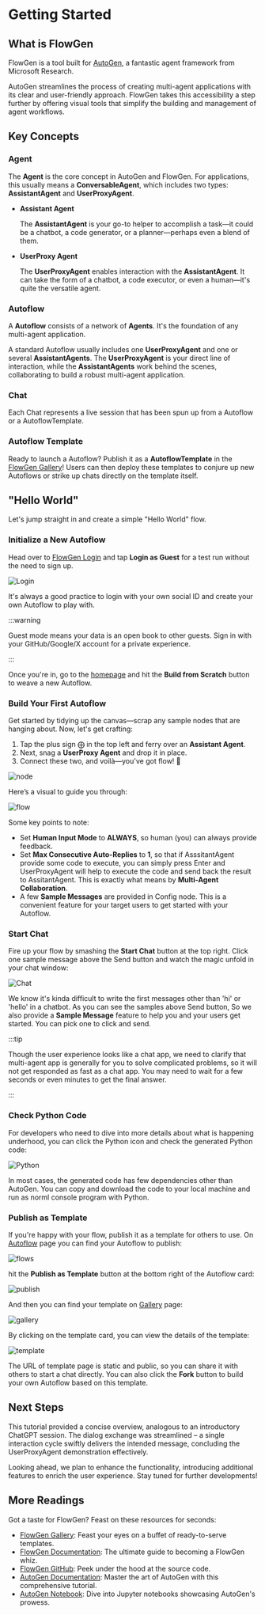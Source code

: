 # Getting Started

## What is FlowGen

FlowGen is a tool built for [AutoGen](https://microsoft.github.io/autogen/), a fantastic agent framework from Microsoft Research.

AutoGen streamlines the process of creating multi-agent applications with its clear and user-friendly approach. FlowGen takes this accessibility a step further by offering visual tools that simplify the building and management of agent workflows.

## Key Concepts

### Agent

The **Agent** is the core concept in AutoGen and FlowGen. For applications, this usually means a **ConversableAgent**, which includes two types: **AssistantAgent** and **UserProxyAgent**.

- **Assistant Agent**

  The **AssistantAgent** is your go-to helper to accomplish a task—it could be a chatbot, a code generator, or a planner—perhaps even a blend of them.

- **UserProxy Agent**

  The **UserProxyAgent** enables interaction with the **AssistantAgent**. It can take the form of a chatbot, a code executor, or even a human—it's quite the versatile agent.

### Autoflow

A **Autoflow** consists of a network of **Agents**. It's the foundation of any multi-agent application.

A standard Autoflow usually includes one **UserProxyAgent** and one or several **AssistantAgents**. The **UserProxyAgent** is your direct line of interaction, while the **AssistantAgents** work behind the scenes, collaborating to build a robust multi-agent application.

### Chat

Each Chat represents a live session that has been spun up from a Autoflow or a AutoflowTemplate.

### Autoflow Template

Ready to launch a Autoflow? Publish it as a **AutoflowTemplate** in the [FlowGen Gallery](https://platform.flowgen.app/gallery/)! Users can then deploy these templates to conjure up new Autoflows or strike up chats directly on the template itself.

## "Hello World"

Let's jump straight in and create a simple "Hello World" flow.

### Initialize a New Autoflow

Head over to [FlowGen Login](https://platform.flowgen.app/auth/login) and tap **Login as Guest** for a test run without the need to sign up.

![Login](./img/login.png)

It's always a good practice to login with your own social ID and create your own Autoflow to play with.

:::warning

Guest mode means your data is an open book to other guests. Sign in with your GitHub/Google/X account for a private experience.

:::

Once you're in, go to the [homepage](https://platform.flowgen.app) and hit the **Build from Scratch** button to weave a new Autoflow.

### Build Your First Autoflow

Get started by tidying up the canvas—scrap any sample nodes that are hanging about. Now, let's get crafting:

1. Tap the plus sign ⨁ in the top left and ferry over an **Assistant Agent**.
2. Next, snag a **UserProxy Agent** and drop it in place.
3. Connect these two, and voilà—you've got flow! 🔗

![node](./img/node.png)

Here’s a visual to guide you through:

![flow](./img/flow.png)

Some key points to note:

- Set **Human Input Mode** to **ALWAYS**, so human (you) can always provide feedback.
- Set **Max Consecutive Auto-Replies** to **1**, so that if AsssitantAgent provide some code to execute, you can simply press Enter and UserProxyAgent will help to execute the code and send back the result to AssitantAgent. This is exactly what means by **Multi-Agent Collaboration**.
- A few **Sample Messages** are provided in Config node. This is a convenient feature for your target users to get started with your Autoflow.

### Start Chat

Fire up your flow by smashing the **Start Chat** button at the top right. Click one sample message above the Send button and watch the magic unfold in your chat window:

![Chat](./img/chat.png)

We know it's kinda difficult to write the first messages other than 'hi' or 'hello' in a chatbot. As you can see the samples above Send button, So we also provide a **Sample Message** feature to help you and your users get started. You can pick one to click and send.

:::tip

Though the user experience looks like a chat app, we need to clarify that multi-agent app is generally for you to solve complicated problems, so it will not get responded as fast as a chat app. You may need to wait for a few seconds or even minutes to get the final answer.

:::

### Check Python Code

For developers who need to dive into more details about what is happening underhood, you can click the Python icon and check the generated Python code:

![Python](./img/python.png)

In most cases, the generated code has few dependencies other than AutoGen. You can copy and download the code to your local machine and run as norml console program with Python.

### Publish as Template

If you're happy with your flow, publish it as a template for others to use. On [Autoflow](https://platform.flowgen.app/flow) page you can find your Autoflow to publish:

![flows](./img/flows.png)

hit the **Publish as Template** button at the bottom right of the Autoflow card:

![publish](./img/publish-as-template.png)

And then you can find your template on [Gallery](https://platform.flowgen.app/gallery) page:

![gallery](./img/gallery.png)

By clicking on the template card, you can view the details of the template:

![template](./img/template.png)

The URL of template page is static and public, so you can share it with others to start a chat directly. You can also click the **Fork** button to build your own Autoflow based on this template.

## Next Steps

This tutorial provided a concise overview, analogous to an introductory ChatGPT session. The dialog exchange was streamlined – a single interaction cycle swiftly delivers the intended message, concluding the UserProxyAgent demonstration effectively.

Looking ahead, we plan to enhance the functionality, introducing additional features to enrich the user experience. Stay tuned for further developments!

## More Readings

Got a taste for FlowGen? Feast on these resources for seconds:

- [FlowGen Gallery](https://platform.flowgen.app/gallery/): Feast your eyes on a buffet of ready-to-serve templates.
- [FlowGen Documentation](https://docs.flowgen.app/): The ultimate guide to becoming a FlowGen whiz.
- [FlowGen GitHub](https://github.com/tiwater/flowgen): Peek under the hood at the source code.
- [AutoGen Documentation](https://microsoft.github.io/autogen/): Master the art of AutoGen with this comprehensive tutorial.
- [AutoGen Notebook](https://github.com/microsoft/autogen/tree/main/notebook): Dive into Jupyter notebooks showcasing AutoGen's prowess.
